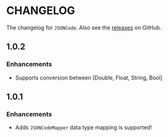 # CHANGELOG

The changelog for `JSONCode`. Also see the [releases](https://github.com/chaichai9323/JSONCode/releases) on GitHub.

## 1.0.2

### Enhancements

 - Supports conversion between [Double, Float, String, Bool]

## 1.0.1

### Enhancements

 - Adds `JSONCodeMapper` data type mapping is supported!

